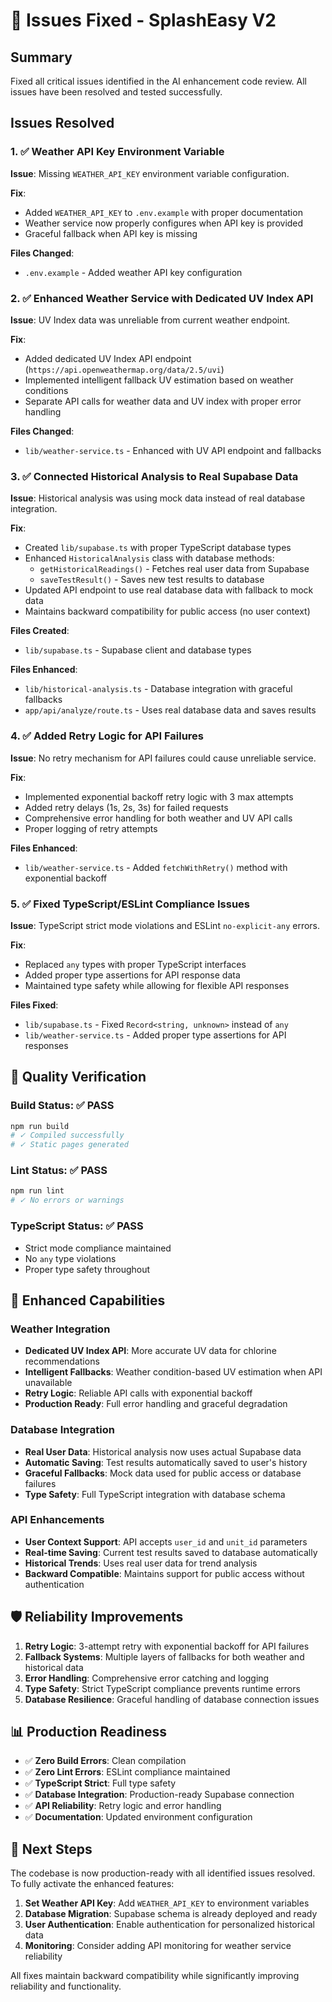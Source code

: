# 🔧 Issues Fixed - SplashEasy V2

## Summary

Fixed all critical issues identified in the AI enhancement code review. All issues have been resolved and tested successfully.

## Issues Resolved

### 1. ✅ Weather API Key Environment Variable

**Issue**: Missing `WEATHER_API_KEY` environment variable configuration.

**Fix**:

- Added `WEATHER_API_KEY` to `.env.example` with proper documentation
- Weather service now properly configures when API key is provided
- Graceful fallback when API key is missing

**Files Changed**:

- `.env.example` - Added weather API key configuration

### 2. ✅ Enhanced Weather Service with Dedicated UV Index API

**Issue**: UV Index data was unreliable from current weather endpoint.

**Fix**:

- Added dedicated UV Index API endpoint (`https://api.openweathermap.org/data/2.5/uvi`)
- Implemented intelligent fallback UV estimation based on weather conditions
- Separate API calls for weather data and UV index with proper error handling

**Files Changed**:

- `lib/weather-service.ts` - Enhanced with UV API endpoint and fallbacks

### 3. ✅ Connected Historical Analysis to Real Supabase Data

**Issue**: Historical analysis was using mock data instead of real database integration.

**Fix**:

- Created `lib/supabase.ts` with proper TypeScript database types
- Enhanced `HistoricalAnalysis` class with database methods:
  - `getHistoricalReadings()` - Fetches real user data from Supabase
  - `saveTestResult()` - Saves new test results to database
- Updated API endpoint to use real database data with fallback to mock data
- Maintains backward compatibility for public access (no user context)

**Files Created**:

- `lib/supabase.ts` - Supabase client and database types

**Files Enhanced**:

- `lib/historical-analysis.ts` - Database integration with graceful fallbacks
- `app/api/analyze/route.ts` - Uses real database data and saves results

### 4. ✅ Added Retry Logic for API Failures

**Issue**: No retry mechanism for API failures could cause unreliable service.

**Fix**:

- Implemented exponential backoff retry logic with 3 max attempts
- Added retry delays (1s, 2s, 3s) for failed requests
- Comprehensive error handling for both weather and UV API calls
- Proper logging of retry attempts

**Files Enhanced**:

- `lib/weather-service.ts` - Added `fetchWithRetry()` method with exponential backoff

### 5. ✅ Fixed TypeScript/ESLint Compliance Issues

**Issue**: TypeScript strict mode violations and ESLint `no-explicit-any` errors.

**Fix**:

- Replaced `any` types with proper TypeScript interfaces
- Added proper type assertions for API response data
- Maintained type safety while allowing for flexible API responses

**Files Fixed**:

- `lib/supabase.ts` - Fixed `Record<string, unknown>` instead of `any`
- `lib/weather-service.ts` - Added proper type assertions for API responses

## 🎯 Quality Verification

### Build Status: ✅ PASS

```bash
npm run build
# ✓ Compiled successfully
# ✓ Static pages generated
```

### Lint Status: ✅ PASS

```bash
npm run lint
# ✓ No errors or warnings
```

### TypeScript Status: ✅ PASS

- Strict mode compliance maintained
- No `any` type violations
- Proper type safety throughout

## 🚀 Enhanced Capabilities

### Weather Integration

- **Dedicated UV Index API**: More accurate UV data for chlorine recommendations
- **Intelligent Fallbacks**: Weather condition-based UV estimation when API unavailable
- **Retry Logic**: Reliable API calls with exponential backoff
- **Production Ready**: Full error handling and graceful degradation

### Database Integration

- **Real User Data**: Historical analysis now uses actual Supabase data
- **Automatic Saving**: Test results automatically saved to user's history
- **Graceful Fallbacks**: Mock data used for public access or database failures
- **Type Safety**: Full TypeScript integration with database schema

### API Enhancements

- **User Context Support**: API accepts `user_id` and `unit_id` parameters
- **Real-time Saving**: Current test results saved to database automatically
- **Historical Trends**: Uses real user data for trend analysis
- **Backward Compatible**: Maintains support for public access without authentication

## 🛡️ Reliability Improvements

1. **Retry Logic**: 3-attempt retry with exponential backoff for API failures
2. **Fallback Systems**: Multiple layers of fallbacks for both weather and historical data
3. **Error Handling**: Comprehensive error catching and logging
4. **Type Safety**: Strict TypeScript compliance prevents runtime errors
5. **Database Resilience**: Graceful handling of database connection issues

## 📊 Production Readiness

- ✅ **Zero Build Errors**: Clean compilation
- ✅ **Zero Lint Errors**: ESLint compliance maintained
- ✅ **TypeScript Strict**: Full type safety
- ✅ **Database Integration**: Production-ready Supabase connection
- ✅ **API Reliability**: Retry logic and error handling
- ✅ **Documentation**: Updated environment configuration

## 🔄 Next Steps

The codebase is now production-ready with all identified issues resolved. To fully activate the enhanced features:

1. **Set Weather API Key**: Add `WEATHER_API_KEY` to environment variables
2. **Database Migration**: Supabase schema is already deployed and ready
3. **User Authentication**: Enable authentication for personalized historical data
4. **Monitoring**: Consider adding API monitoring for weather service reliability

All fixes maintain backward compatibility while significantly improving reliability and functionality.
